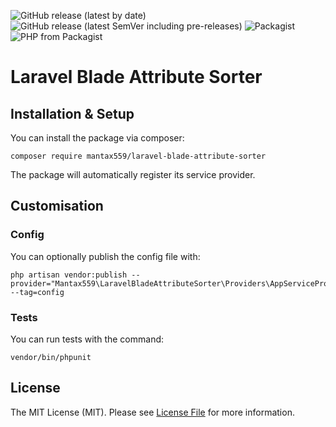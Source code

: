 ![GitHub release (latest by date)](https://img.shields.io/github/v/release/mantax559/laravel-blade-attribute-sorter?label=latest&style=flat-square)
![GitHub release (latest SemVer including pre-releases)](https://img.shields.io/github/v/release/mantax559/laravel-blade-attribute-sorter?include_prereleases&label=pre-release&style=flat-square)
![Packagist](https://img.shields.io/packagist/l/mantax559/laravel-blade-attribute-sorter?style=flat-square)
![PHP from Packagist](https://img.shields.io/packagist/php-v/mantax559/laravel-blade-attribute-sorter?style=flat-square)
# Laravel Blade Attribute Sorter
## Installation & Setup
You can install the package via composer:

    composer require mantax559/laravel-blade-attribute-sorter

The package will automatically register its service provider.

## Customisation

### Config

You can optionally publish the config file with:

    php artisan vendor:publish --provider="Mantax559\LaravelBladeAttributeSorter\Providers\AppServiceProvider" --tag=config

### Tests
You can run tests with the command:

    vendor/bin/phpunit

## License

The MIT License (MIT). Please see [License File](LICENSE) for more information.
